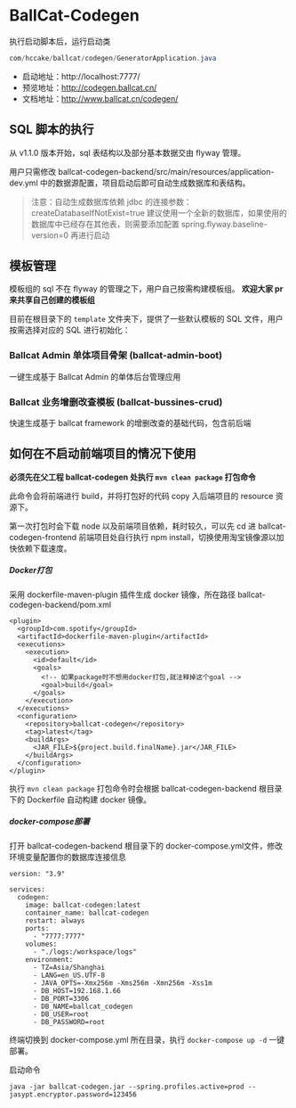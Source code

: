 # BallCat-Codegen

执行启动脚本后，运行启动类

```java
com/hccake/ballcat/codegen/GeneratorApplication.java
```

- 启动地址：http://localhost:7777/
- 预览地址：http://codegen.ballcat.cn/
- 文档地址：http://www.ballcat.cn/codegen/

## SQL 脚本的执行

从 v1.1.0 版本开始，sql 表结构以及部分基本数据交由 flyway 管理。

用户只需修改 ballcat-codegen-backend/src/main/resources/application-dev.yml 中的数据源配置，项目启动后即可自动生成数据库和表结构。

> 注意：自动生成数据库依赖 jdbc 的连接参数：createDatabaseIfNotExist=true
> 建议使用一个全新的数据库，如果使用的数据库中已经存在其他表，则需要添加配置 spring.flyway.baseline-version=0 再进行启动

## 模板管理

模板组的 sql 不在 flyway 的管理之下，用户自己按需构建模板组。
**欢迎大家 pr 来共享自己创建的模板组**

目前在根目录下的 `template` 文件夹下，提供了一些默认模板的 SQL 文件，用户按需选择对应的 SQL 进行初始化：

### Ballcat Admin 单体项目骨架 (ballcat-admin-boot)
一键生成基于 Ballcat Admin 的单体后台管理应用

### Ballcat 业务增删改查模板 (ballcat-bussines-crud)
快速生成基于 ballcat framework 的增删改查的基础代码，包含前后端


## 如何在不启动前端项目的情况下使用

**必须先在父工程 ballcat-codegen 处执行 `mvn clean package` 打包命令**  

此命令会将前端进行 build，并将打包好的代码 copy 入后端项目的 resource 资源下。

第一次打包时会下载 node 以及前端项目依赖，耗时较久，可以先 cd 进 ballcat-codegen-frontend 前端项目处自行执行 npm install，切换使用淘宝镜像源以加快依赖下载速度。



##### Docker打包

采用 dockerfile-maven-plugin 插件生成 docker 镜像，所在路径 ballcat-codegen-backend/pom.xml

```
<plugin>
  <groupId>com.spotify</groupId>
  <artifactId>dockerfile-maven-plugin</artifactId>
  <executions>
    <execution>
      <id>default</id>
      <goals>
        <!-- 如果package时不想用docker打包,就注释掉这个goal -->
        <goal>build</goal>
      </goals>
    </execution>
  </executions>
  <configuration>
    <repository>ballcat-codegen</repository>
    <tag>latest</tag>
    <buildArgs>
      <JAR_FILE>${project.build.finalName}.jar</JAR_FILE>
    </buildArgs>
  </configuration>
</plugin>
```

执行 `mvn clean package` 打包命令时会根据 ballcat-codegen-backend 根目录下的 Dockerfile 自动构建 docker 镜像。



##### docker-compose部署

打开 ballcat-codegen-backend 根目录下的 docker-compose.yml文件，修改环境变量配置你的数据库连接信息

```
version: "3.9"

services:
  codegen:
    image: ballcat-codegen:latest
    container_name: ballcat-codegen
    restart: always
    ports:
      - "7777:7777"
    volumes:
      - "./logs:/workspace/logs"
    environment:
      - TZ=Asia/Shanghai
      - LANG=en_US.UTF-8
      - JAVA_OPTS=-Xmx256m -Xms256m -Xmn256m -Xss1m
      - DB_HOST=192.168.1.66
      - DB_PORT=3306
      - DB_NAME=ballcat_codegen
      - DB_USER=root
      - DB_PASSWORD=root

```

终端切换到 docker-compose.yml 所在目录，执行 `docker-compose up -d` 一键部署。

启动命令

```
java -jar ballcat-codegen.jar --spring.profiles.active=prod --jasypt.encryptor.password=123456
```
